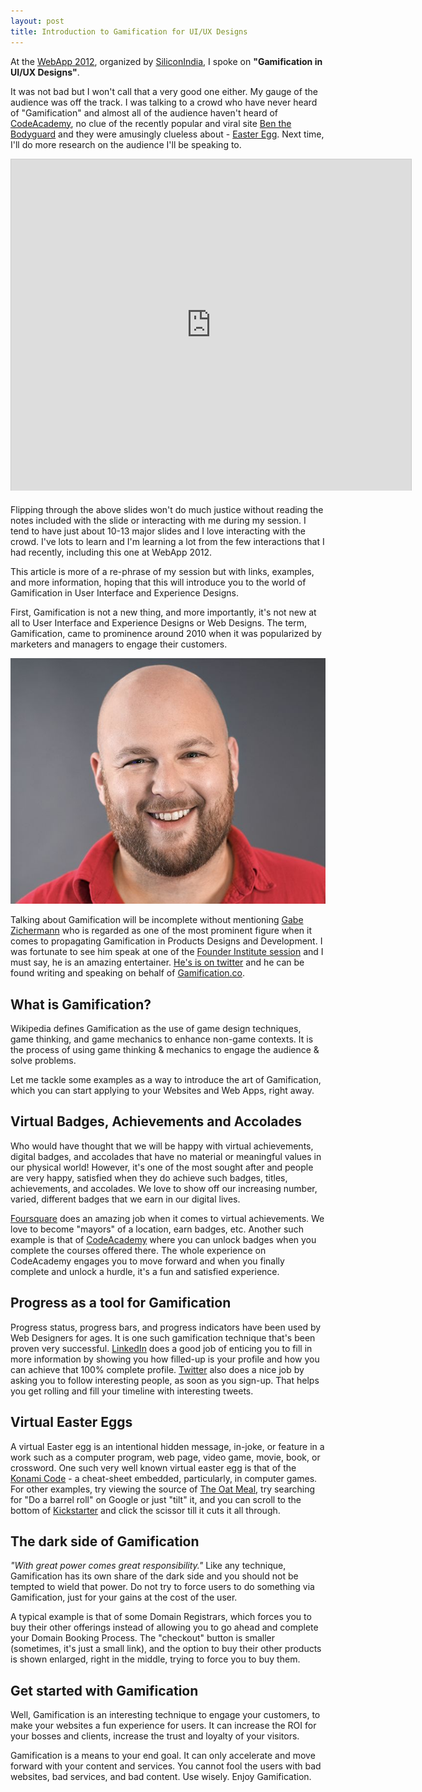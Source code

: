 ```yaml
---
layout: post
title: Introduction to Gamification for UI/UX Designs
---
```


At the <a href="//www.siliconindia.com/events-agenda/webapps-conference-Bangalore-WebApps_Blore_2012.html">WebApp 2012</a>, organized by <a href="//www.siliconindia.com/">SiliconIndia</a>, I spoke on <strong>"Gamification in UI/UX Designs"</strong>.

It was not bad but I won't call that a very good one either. My gauge of the audience was off the track. I was talking to a crowd who have never heard of "Gamification" and almost all of the audience haven't heard of <a href="//www.codecademy.com/">CodeAcademy</a>, no clue of the recently popular and viral site <a href="//benthebodyguard.com/">Ben the Bodyguard</a> and they were amusingly clueless about - <a href="//en.wikipedia.org/wiki/Easter_egg_(media)">Easter Egg</a>. Next time, I'll do more research on the audience I'll be speaking to.

<iframe src="http://www.slideshare.net/slideshow/embed_code/13995516" width="640" height="530" frameborder="0" marginwidth="0" marginheight="0" scrolling="no" style="border:1px solid #CCC;border-width:1px 1px 0;margin-bottom:5px" allowfullscreen></iframe>

Flipping through the above slides won't do much justice without reading the notes included with the slide or interacting with me during my session. I tend to have just about 10-13 major slides and I love interacting with the crowd. I've lots to learn and I'm learning a lot from the few interactions that I had recently, including this one at WebApp 2012.

This article is more of a re-phrase of my session but with links, examples, and more information, hoping that this will introduce you to the world of Gamification in User Interface and Experience Designs.

First, Gamification is not a new thing, and more importantly, it's not new at all to User Interface and Experience Designs or Web Designs. The term, Gamification, came to prominence around 2010 when it was popularized by marketers and managers to engage their customers.

[![Gabe Zichermann)](/static/2012/gabe-zichermann.jpg)](https://gabezichermann.com)

Talking about Gamification will be incomplete without mentioning <a href="//gamification.co/gabe-zichermann/">Gabe Zichermann</a> who is regarded as one of the most prominent figure when it comes to propagating Gamification in Products Designs and Development. I was fortunate to see him speak at one of the <a href="//fi.co/posts/353">Founder Institute session</a> and I must say, he is an amazing entertainer. <a href="//twitter.com/gzicherm">He's is on twitter</a> and he can be found writing and speaking on behalf of <a href="//gamification.co/">Gamification.co</a>.

## What is Gamification?

Wikipedia defines Gamification as the use of game design techniques, game thinking, and game mechanics to enhance non-game contexts. It is the process of using game thinking & mechanics to engage the audience & solve problems.

Let me tackle some examples as a way to introduce the art of Gamification, which you can start applying to your Websites and Web Apps, right away.

## Virtual Badges, Achievements and Accolades

Who would have thought that we will be happy with virtual achievements, digital badges, and accolades that have no material or meaningful values in our physical world! However, it's one of the most sought after and people are very happy, satisfied when they do achieve such badges, titles, achievements, and accolades. We love to show off our increasing number, varied, different badges that we earn in our digital lives.

<a href="//foursquare.com/">Foursquare</a> does an amazing job when it comes to virtual achievements. We love to become "mayors" of a location, earn badges, etc. Another such example is that of <a href="//www.codecademy.com/">CodeAcademy</a> where you can unlock badges when you complete the courses offered there. The whole experience on CodeAcademy engages you to move forward and when you finally complete and unlock a hurdle, it's a fun and satisfied experience.

## Progress as a tool for Gamification

Progress status, progress bars, and progress indicators have been used by Web Designers for ages. It is one such gamification technique that's been proven very successful. <a href="//www.linkedin.com/">LinkedIn</a> does a good job of enticing you to fill in more information by showing you how filled-up is your profile and how you can achieve that 100% complete profile. <a href="//twitter.com/">Twitter</a> also does a nice job by asking you to follow interesting people, as soon as you sign-up. That helps you get rolling and fill your timeline with interesting tweets.

## Virtual Easter Eggs

A virtual Easter egg is an intentional hidden message, in-joke, or feature in a work such as a computer program, web page, video game, movie, book, or crossword. One such very well known virtual easter egg is that of the <a href="//en.wikipedia.org/wiki/Konami_Code">Konami Code</a> - a cheat-sheet embedded, particularly, in computer games. For other examples, try viewing the source of <a href="//theoatmeal.com/">The Oat Meal</a>, try searching for "Do a barrel roll" on Google or just "tilt" it, and you can scroll to the bottom of <a href="//www.kickstarter.com/">Kickstarter</a> and click the scissor till it cuts it all through.

## The dark side of Gamification

<em>"With great power comes great responsibility."</em> Like any technique, Gamification has its own share of the dark side and you should not be tempted to wield that power. Do not try to force users to do something via Gamification, just for your gains at the cost of the user.

A typical example is that of some Domain Registrars, which forces you to buy their other offerings instead of allowing you to go ahead and complete your Domain Booking Process. The "checkout" button is smaller (sometimes, it's just a small link), and the option to buy their other products is shown enlarged, right in the middle, trying to force you to buy them.

## Get started with Gamification

Well, Gamification is an interesting technique to engage your customers, to make your websites a fun experience for users. It can increase the ROI for your bosses and clients, increase the trust and loyalty of your visitors.

Gamification is a means to your end goal. It can only accelerate and move forward with your content and services. You cannot fool the users with bad websites, bad services, and bad content. Use wisely. Enjoy Gamification.
